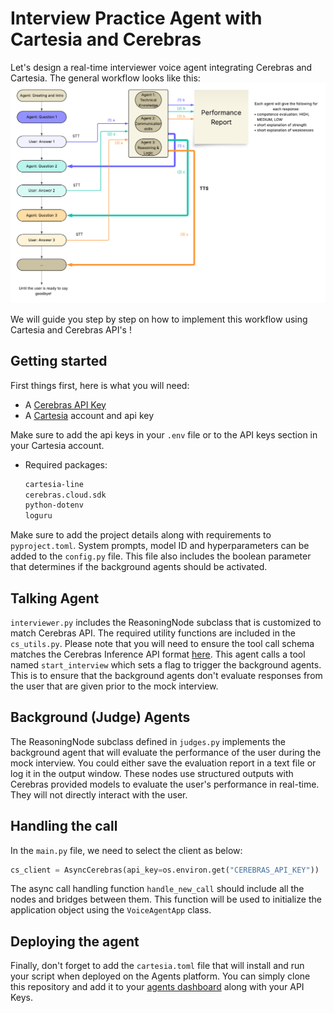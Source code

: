 # Interview Practice Agent with Cartesia and Cerebras
Let's design a real-time interviewer voice agent integrating Cerebras and Cartesia. The general workflow looks like this:
![Workflow](example_integrations/cerebras/Demo_workflow.png)


We will guide you step by step on how to implement this workflow using Cartesia and Cerebras API's !

## Getting started
First things first, here is what you will need:
- A [Cerebras API Key](https://cloud.cerebras.ai/platform/org_vf4x9pfwd8wwcktm6jvp2rne/playground)
- A [Cartesia](https://play.cartesia.ai/agents) account and api key

Make sure to add the api keys in your `.env` file or to the API keys section in your Cartesia account.
- Required packages:
  ```bash
  cartesia-line
  cerebras.cloud.sdk
  python-dotenv
  loguru
  ```
Make sure to add the project details along with requirements to `pyproject.toml`.
System prompts, model ID and hyperparameters can be added to the `config.py` file. This file also includes the boolean parameter that determines if the background agents should be activated.

## Talking Agent
`interviewer.py` includes the ReasoningNode subclass that is customized to match Cerebras API. The required utility functions are included in the `cs_utils.py`. Please note that you will need to ensure the tool call schema matches the Cerebras Inference API format [here](https://inference-docs.cerebras.ai/capabilities/tool-use).
This agent calls a tool named `start_interview` which sets a flag to trigger the background agents. This is to ensure that the background agents don't evaluate responses from the user that are given prior to the mock interview.

## Background (Judge) Agents
The ReasoningNode subclass defined in `judges.py` implements the background agent that will evaluate the performance of the user during the mock interview. You could either save the evaluation report in a text file or log it in the output window. These nodes use structured outputs with Cerebras provided models to evaluate the user's performance in real-time. They will not directly interact with the user.

## Handling the call
In the `main.py` file, we need to select the client as below:
```python
cs_client = AsyncCerebras(api_key=os.environ.get("CEREBRAS_API_KEY"))
```
The async call handling function `handle_new_call` should include all the nodes and bridges between them. This function will be used to initialize the application object using the `VoiceAgentApp` class.

## Deploying the agent
Finally, don't forget to add the `cartesia.toml` file that will install and run your script when deployed on the Agents platform. You can simply clone this repository and add it to your [agents dashboard](https://play.cartesia.ai/agents) along with your API Keys.
